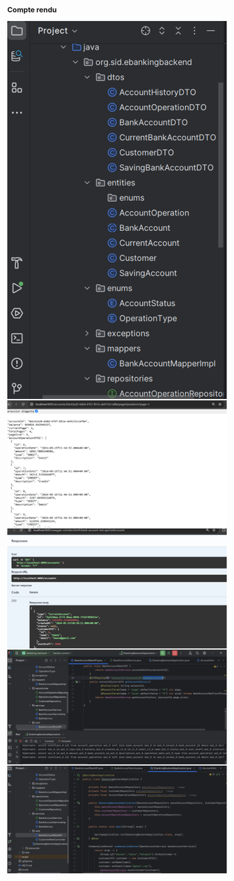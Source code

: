 <h3>Compte rendu</h3>
<img src="captures/0.png">
<img src="captures/1.png">
<img src="captures/2.png">
<img src="captures/3.png">
<img src="captures/4.png">